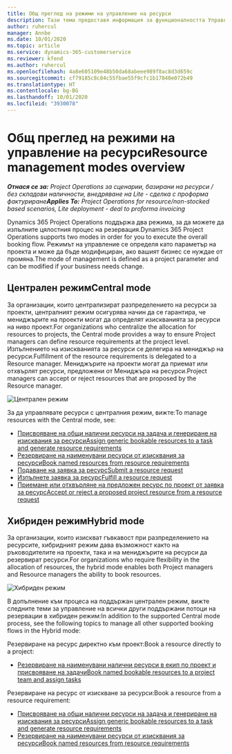 ```yaml
---
title: Общ преглед на режими на управление на ресурси
description: Тази тема предоставя информация за функционалността Управление на ресурс Dynamics 365 Project Operations.
author: ruhercul
manager: Annbe
ms.date: 10/01/2020
ms.topic: article
ms.service: dynamics-365-customerservice
ms.reviewer: kfend
ms.author: ruhercul
ms.openlocfilehash: 4a8e605109e48b50da68abeee989f8ac8d3d659c
ms.sourcegitcommit: cf79185c8c84c55fbae55f9cfc1b17840e072b49
ms.translationtype: HT
ms.contentlocale: bg-BG
ms.lasthandoff: 10/01/2020
ms.locfileid: "3930078"
---
```

# <a name="resource-management-modes-overview"></a><span data-ttu-id="92b86-103">Общ преглед на режими на управление на ресурси</span><span class="sxs-lookup"><span data-stu-id="92b86-103">Resource management modes overview</span></span>

<span data-ttu-id="92b86-104">_**Отнася се за:** Project Operations за сценарии, базирани на ресурси / без складови наличности, внедряване на Lite - сделка с проформа фактуриране_</span><span class="sxs-lookup"><span data-stu-id="92b86-104">_**Applies To:** Project Operations for resource/non-stocked based scenarios, Lite deployment - deal to proforma invoicing_</span></span>


<span data-ttu-id="92b86-105">Dynamics 365 Project Operations поддържа два режима, за да можете да изпълните цялостния процес на резервация.</span><span class="sxs-lookup"><span data-stu-id="92b86-105">Dynamics 365 Project Operations supports two modes in order for you to execute the overall booking flow.</span></span> <span data-ttu-id="92b86-106">Режимът на управление се определя като параметър на проекта и може да бъде модифициран, ако вашият бизнес се нуждае от промяна.</span><span class="sxs-lookup"><span data-stu-id="92b86-106">The mode of management is defined as a project parameter and can be modified if your business needs change.</span></span>    

## <a name="central-mode"></a><span data-ttu-id="92b86-107">Централен режим</span><span class="sxs-lookup"><span data-stu-id="92b86-107">Central mode</span></span>
<span data-ttu-id="92b86-108">За организации, които централизират разпределението на ресурси за проекти, централният режим осигурява начин да се гарантира, че мениджърите на проекти могат да определят изискванията за ресурси на ниво проект.</span><span class="sxs-lookup"><span data-stu-id="92b86-108">For organizations who centralize the allocation for resources to projects, the Central mode provides a way to ensure Project managers can define resource requirements at the project level.</span></span> <span data-ttu-id="92b86-109">Изпълнението на изискванията за ресурси се делегира на мениджър на ресурси.</span><span class="sxs-lookup"><span data-stu-id="92b86-109">Fulfillment of the resource requirements is delegated to a Resource manager.</span></span> <span data-ttu-id="92b86-110">Мениджърите на проекти могат да приемат или отхвърлят ресурси, предложени от Мениджъра на ресурси.</span><span class="sxs-lookup"><span data-stu-id="92b86-110">Project managers can accept or reject resources that are proposed by the Resource manager.</span></span>

![Централен режим](./media/resource-management-central.png)

<span data-ttu-id="92b86-112">За да управлявате ресурси с централния режим, вижте:</span><span class="sxs-lookup"><span data-stu-id="92b86-112">To manage resources with the Central mode, see:</span></span>

- [<span data-ttu-id="92b86-113">Присвояване на общи налични ресурси на задача и генериране на изисквания за ресурси</span><span class="sxs-lookup"><span data-stu-id="92b86-113">Assign generic bookable resources to a task and generate resource requirements</span></span>](https://docs.microsoft.com/dynamics365/project-service/assign-generic-bookable-resource)
- [<span data-ttu-id="92b86-114">Резервиране на наименувани ресурси от изисквания за ресурси</span><span class="sxs-lookup"><span data-stu-id="92b86-114">Book named resources from resource requirements</span></span>](https://docs.microsoft.com/dynamics365/project-service/book-named-resource)
- [<span data-ttu-id="92b86-115">Подаване на заявка за ресурс</span><span class="sxs-lookup"><span data-stu-id="92b86-115">Submit a resource request</span></span>](https://docs.microsoft.com/dynamics365/project-service/submit-resource-request)
- [<span data-ttu-id="92b86-116">Изпълнете заявка за ресурс</span><span class="sxs-lookup"><span data-stu-id="92b86-116">Fulfill a resource request</span></span>](https://docs.microsoft.com/dynamics365/project-service/resource-management-fulfill-requests)
- [<span data-ttu-id="92b86-117">Приемане или отхвърляне на предложен ресурс по проект от заявка за ресурс</span><span class="sxs-lookup"><span data-stu-id="92b86-117">Accept or reject a proposed project resource from a resource request</span></span>](https://docs.microsoft.com/dynamics365/project-service/accept-reject-proposed-resource)

## <a name="hybrid-mode"></a><span data-ttu-id="92b86-118">Хибриден режим</span><span class="sxs-lookup"><span data-stu-id="92b86-118">Hybrid mode</span></span>
<span data-ttu-id="92b86-119">За организации, които изискват гъвкавост при разпределението на ресурсите, хибридният режим дава възможност както на ръководителите на проекти, така и на мениджърите на ресурси да резервират ресурси.</span><span class="sxs-lookup"><span data-stu-id="92b86-119">For organizations who require flexibility in the allocation of resources, the hybrid mode enables both Project managers and Resource managers the ability to book resources.</span></span>

![Хибриден режим](./media/resource-management-hybrid.png)

<span data-ttu-id="92b86-121">В допълнение към процеса на поддържан централен режим, вижте следните теми за управление на всички други поддържани потоци на резервации в хибриден режим:</span><span class="sxs-lookup"><span data-stu-id="92b86-121">In addition to the supported Central mode process, see the following topics to manage all other supported booking flows in the Hybrid mode:</span></span>

<span data-ttu-id="92b86-122">Резервиране на ресурс директно към проект:</span><span class="sxs-lookup"><span data-stu-id="92b86-122">Book a resource directly to a project:</span></span>
- [<span data-ttu-id="92b86-123">Резервиране на наименувани налични ресурси в екип по проект и присвояване на задачи</span><span class="sxs-lookup"><span data-stu-id="92b86-123">Book named bookable resources to a project team and assign tasks</span></span>](https://docs.microsoft.com/dynamics365/project-service/assign-named-bookable-resource)

<span data-ttu-id="92b86-124">Резервиране на ресурс от изискване за ресурси:</span><span class="sxs-lookup"><span data-stu-id="92b86-124">Book a resource from a resource requirement:</span></span>
- [<span data-ttu-id="92b86-125">Присвояване на общи налични ресурси на задача и генериране на изисквания за ресурси</span><span class="sxs-lookup"><span data-stu-id="92b86-125">Assign generic bookable resources to a task and generate resource requirements</span></span>](https://docs.microsoft.com/dynamics365/project-service/assign-generic-bookable-resource)
- [<span data-ttu-id="92b86-126">Резервиране на наименувани ресурси от изисквания за ресурси</span><span class="sxs-lookup"><span data-stu-id="92b86-126">Book named resources from resource requirements</span></span>](https://docs.microsoft.com/dynamics365/project-service/book-named-resource)
